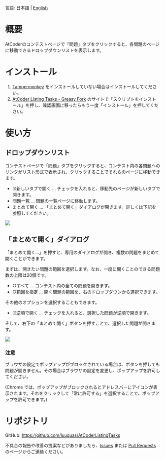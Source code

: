 言語: 日本語 | [English](https://github.com/luuguas/AtCoderListingTasks/blob/main/README_en.md)

# 概要
AtCoderのコンテストページで「問題」タブをクリックすると、各問題のページに移動できるドロップダウンリストを表示します。

# インストール
1. [Tampermonkey](https://www.tampermonkey.net) をインストールしていない場合はインストールしてください。
2. [AtCoder Listing Tasks - Greasy Fork](https://greasyfork.org/ja/scripts/467289-atcoder-listing-tasks) のサイトで「スクリプトをインストール」を押し、確認画面に移ったらもう一度「インストール」を押してください。

# 使い方
## ドロップダウンリスト
コンテストページで「問題」タブをクリックすると、コンテスト内の各問題へのリンクがリスト形式で表示され、クリックすることでそれらのページに移動できます。

- ☑新しいタブで開く … チェックを入れると、移動先のページが新しいタブで開きます。
- 問題一覧 … 問題の一覧ページに移動します。
- まとめて開く … 「まとめて開く」ダイアログが開きます。詳しくは下記を参照してください。

![](https://github.com/luuguas/AtCoderListingTasks/assets/69027878/3171abd1-b618-4f04-85e3-7e2f9d835cc7)

## 「まとめて開く」ダイアログ
「まとめて開く…」を押すと、専用のダイアログが開き、複数の問題をまとめて開くことができます。

まずは、開きたい問題の範囲を選択します。なお、一度に開くことのできる問題数の上限は20個です。

- ○すべて … コンテスト内の全ての問題を開きます。
- ○範囲を指定 … 開く問題の範囲を、右のドロップダウンから選択できます。

その他のオプションを選択することもできます。

- ☑逆順で開く … チェックを入れると、選択した問題が逆順で開きます。

そして、右下の「まとめて開く」ボタンを押すことで、選択した問題が開きます。

![](https://github.com/luuguas/AtCoderListingTasks/assets/69027878/19adfbee-50d6-4fff-9f8e-171ec936a32f)

### 注意
ブラウザの設定でポップアップがブロックされている場合は、ボタンを押しても問題が開きません。その場合はブラウザの設定を変更し、ポップアップを許可してください。

(Chrome では、ポップアップがブロックされるとアドレスバーにアイコンが表示されます。それをクリックして「常に許可する」を選択することで、ポップアップを許可できます。)

# リポジトリ
GitHub: https://github.com/luuguas/AtCoderListingTasks

不具合の報告や改善の提案などがありましたら、[Issues](https://github.com/luuguas/AtCoderListingTasks/issues) または [Pull Requests](https://github.com/luuguas/AtCoderListingTasks/pulls) のページからご連絡ください。
